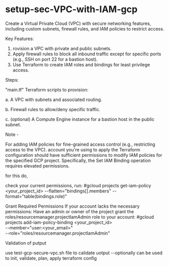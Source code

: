 # setup-sec-VPC-with-IAM-gcp

Create a Virtual Private Cloud (VPC) with secure networking features, including custom subnets, firewall rules, and IAM policies to restrict access.

Key Features:

1. rovision a VPC with private and public subnets.
2. Apply firewall rules to block all inbound traffic except for specific ports (e.g., SSH on port 22 for a bastion host).
3. Use Terraform to create IAM roles and bindings for least privilege access.

Steps:

 "main.tf" Terraform scripts to provision:
   
a. A VPC with subnets and associated routing.

b. Firewall rules to allow/deny specific traffic.

c. (optional) A Compute Engine instance for a bastion host in the public subnet.

Note -

For adding IAM policies for fine-grained access control (e.g., restricting access to the VPC).
account you're using to apply the Terraform configuration should have sufficient permissions to modify IAM policies for the specified GCP project.
Specifically, the Set IAM Binding operation requires elevated permissions.

for this do,

check your current permissions, run:
#gcloud projects get-iam-policy <your_project_id> --flatten="bindings[].members" --format="table(bindings.role)"

Grant Required Permissions If your account lacks the necessary permissions:
Have an admin or owner of the project grant the roles/resourcemanager.projectIamAdmin role to your account:
#gcloud projects add-iam-policy-binding <your_project_id> \
  --member="user:<your_email>" \
  --role="roles/resourcemanager.projectIamAdmin"

Validation of putput

use test-gcp-secure-vpc.sh file to calidate uotput --optionally can be used to init, validate, plan, apply terraform config






